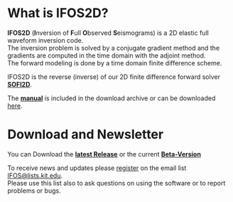 # What is IFOS2D?

**IFOS2D** (**I**nversion of **F**ull **O**bserved **S**eismograms) is a 2D elastic full waveform inversion code.  
The inversion problem is solved by a conjugate gradient method and the gradients are computed in the time domain with the adjoint method.  
The forward modeling is done by a time domain finite difference scheme. 

IFOS2D is the reverse (inverse) of our 2D finite difference forward solver [**SOFI2D**](https://git.scc.kit.edu/GPIAG-Software/SOFI2D).

The [**manual**](https://git.scc.kit.edu/GPIAG-Software/IFOS2D/wikis/home) is included in the download archive or can be downloaded [here](https://git.scc.kit.edu/GPIAG-Software/IFOS2D/wikis/home).

# Download and Newsletter

You can Download the [**latest Release**](https://git.scc.kit.edu/GPIAG-Software/IFOS2D/tags/Release_2.0) or the current [**Beta-Version**](https://git.scc.kit.edu/GPIAG-Software/IFOS2D/tree/master)

To receive news and updates please [register](http://www.gpi.kit.edu/Software-FWI.php) on the email list [IFOS@lists.kit.edu](http://www.gpi.kit.edu/Software-FWI.php).  
Please use this list also to ask questions on using the software or to report problems or bugs.